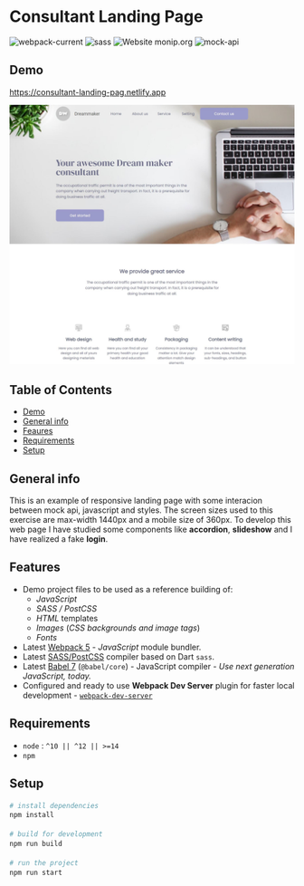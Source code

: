 # Consultant Landing Page

![webpack-current](https://img.shields.io/badge/webpack-5.28.0-green?logo=webpack)
![sass](https://img.shields.io/badge/sass-1.32.8-green?logo=sass)
![Website monip.org](https://img.shields.io/website-up-down-green-red/http/monip.org.svg)
![mock-api](https://img.shields.io/badge/mock--api-up-green)

## Demo

https://consultant-landing-pag.netlify.app


![Consultant](src/images/homepage.JPG)

## Table of Contents
* [Demo](#demo)
* [General info](#general-info)
* [Feaures](#features)
* [Requirements](#requirements)
* [Setup](#setup)

## General info

This is an example of responsive landing page with some interacion between mock api, javascript and styles. The screen sizes used to this exercise are max-width 1440px and a mobile size of 360px. To develop this web page I have studied some components like **accordion**, **slideshow** and I have realized a fake **login**.

## Features

* Demo project files to be used as a reference building of:
  * *JavaScript*
  * *SASS / PostCSS*
  * *HTML* templates
  * *Images* (*CSS backgrounds and image tags*)
  * *Fonts*
* Latest [Webpack 5](https://github.com/webpack/webpack) - *JavaScript* module bundler. 
* Latest [SASS/PostCSS](https://github.com/sass/sass) compiler based on Dart `sass`.
* Latest [Babel 7](https://github.com/babel/babel) (`@babel/core`) - JavaScript compiler - _Use next generation JavaScript, today._
* Configured and ready to use **Webpack Dev Server** plugin for faster local development - [`webpack-dev-server`](https://webpack.js.org/configuration/dev-server/)

## Requirements

* `node` : `^10 || ^12 || >=14`
* `npm`

## Setup


``` bash
# install dependencies
npm install

# build for development
npm run build

# run the project
npm run start
```



